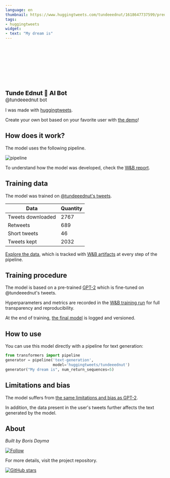 ```yaml
---
language: en
thumbnail: https://www.huggingtweets.com/tundeeednut/1618647737599/predictions.png
tags:
- huggingtweets
widget:
- text: "My dream is"
---
```


<div>
<div style="width: 132px; height:132px; border-radius: 50%; background-size: cover; background-image: url('https://pbs.twimg.com/profile_images/1183255447782023169/jRr7LNFv_400x400.jpg')">
</div>
<div style="margin-top: 8px; font-size: 19px; font-weight: 800">Tunde Ednut 🤖 AI Bot </div>
<div style="font-size: 15px">@tundeeednut bot</div>
</div>

I was made with [huggingtweets](https://github.com/borisdayma/huggingtweets).

Create your own bot based on your favorite user with [the demo](https://colab.research.google.com/github/borisdayma/huggingtweets/blob/master/huggingtweets-demo.ipynb)!

## How does it work?

The model uses the following pipeline.

![pipeline](https://github.com/borisdayma/huggingtweets/blob/master/img/pipeline.png?raw=true)

To understand how the model was developed, check the [W&B report](https://wandb.ai/wandb/huggingtweets/reports/HuggingTweets-Train-a-Model-to-Generate-Tweets--VmlldzoxMTY5MjI).

## Training data

The model was trained on [@tundeeednut's tweets](https://twitter.com/tundeeednut).

| Data | Quantity |
| --- | --- |
| Tweets downloaded | 2767 |
| Retweets | 689 |
| Short tweets | 46 |
| Tweets kept | 2032 |

[Explore the data](https://wandb.ai/wandb/huggingtweets/runs/2dq56wnm/artifacts), which is tracked with [W&B artifacts](https://docs.wandb.com/artifacts) at every step of the pipeline.

## Training procedure

The model is based on a pre-trained [GPT-2](https://huggingface.co/gpt2) which is fine-tuned on @tundeeednut's tweets.

Hyperparameters and metrics are recorded in the [W&B training run](https://wandb.ai/wandb/huggingtweets/runs/34yo9k1n) for full transparency and reproducibility.

At the end of training, [the final model](https://wandb.ai/wandb/huggingtweets/runs/34yo9k1n/artifacts) is logged and versioned.

## How to use

You can use this model directly with a pipeline for text generation:

```python
from transformers import pipeline
generator = pipeline('text-generation',
                     model='huggingtweets/tundeeednut')
generator("My dream is", num_return_sequences=5)
```

## Limitations and bias

The model suffers from [the same limitations and bias as GPT-2](https://huggingface.co/gpt2#limitations-and-bias).

In addition, the data present in the user's tweets further affects the text generated by the model.

## About

*Built by Boris Dayma*

[![Follow](https://img.shields.io/twitter/follow/borisdayma?style=social)](https://twitter.com/intent/follow?screen_name=borisdayma)

For more details, visit the project repository.

[![GitHub stars](https://img.shields.io/github/stars/borisdayma/huggingtweets?style=social)](https://github.com/borisdayma/huggingtweets)
